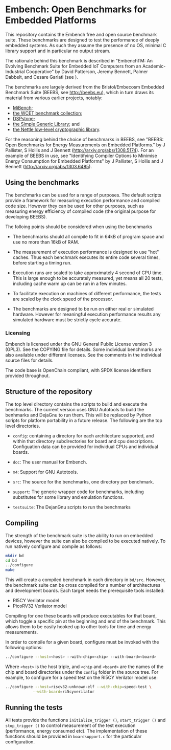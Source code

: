 # Embench: Open Benchmarks for Embedded Platforms

This repository contains the Embench free and open source benchmark suite.
These benchmarks are designed to test the performance of deeply embedded
systems.  As such they assume the presence of no OS, minimal C library support
and in particular no output stream.

The rationale behind this benchmark is described in "EmbenchTM: An Evolving
Benchmark Suite for Embedded IoT Computers from an Academic-Industrial
Cooperative" by David Patterson, Jeremy Bennett, Palmer Dabbelt, and Cesare
Garlati (see ).

The benchmarks are largely derived from the Bristol/Embecosm Embedded
Benchmark Suite (BEEBS, see http://beebs.eu), which in turn draws its material
from various earlier projects, notably:

- [MiBench](http://vhosts.eecs.umich.edu/mibench);
- [the WCET benchmark collection](http://www.mrtc.mdh.se/projects/wcet/benchmarks.html); 
- [DSPstone](https://www.ice.rwth-aachen.de/research/tools-projects/closed-projects/dspstone/);
- [the Simple Generic Library](http://sglib.sourceforge.net/); and
- [the Nettle low-level cryptographic library](https://www.lysator.liu.se/~nisse/nettle/).

For the reasoning behind the choice of benchmarks in BEEBS, see "BEEBS: Open
Benchmarks for Energy Measurements on Embedded Platforms." by J Pallister, S
Hollis and J Bennett (http://arxiv.org/abs/1308.5174).  For an example of
BEEBS in use, see "Identifying Compiler Options to Minimise Energy Consumption
for Embedded Platforms" by J Pallister, S Hollis and J Bennett
(http://arxiv.org/abs/1303.6485).

## Using the benchmarks

The benchmarks can be used for a range of purposes. The default scripts
provide a framework for measuring execution performance and compiled code
size.  However they can be used for other purposes, such as measuring energy
efficiency of compiled code (the original purpose for developing BEEBS).

The folloing points should be considered when using the benchmarks

- The benchmarks should all compile to fit in 64kB of program space and use no
  more than 16kB of RAM.

- The measurement of execution performance is designed to use "hot" caches.
  Thus each benchmark executes its entire code several times, before starting
  a timing run.

- Execution runs are scaled to take approximately 4 second of CPU time. This
  is large enough to be accurately measured, yet means all 20 tests, including
  cache warm up can be run in a few minutes.

- To facilitate execution on machines of different performance, the tests are
  scaled by the clock speed of the processor.

- The benchmarks are designed to be run on either real or simulated
  hardware. However for meaningful execution performance results any simulated
  hardware must be strictly cycle accurate.

### Licensing

Embench is licensed under the GNU General Public License version 3 (GPL3).
See the COPYING file for details.  Some individual benchmarks are also
available under different licenses.  See the comments in the individual source
files for details.

The code base is OpenChain compliant, with SPDX license identifiers provided
throughout.

## Structure of the repository

The top level directory contains the scripts to build and execute the
benchmarks.  The current version uses GNU Autotools to build the benhmarks and
DejaGnu to run them.  This will be replaced by Python scripts for platform
portability in a future release.  The following are the top level directories.

- `config`: containing a directory for each architecture supported, and within
  that directory subdirectories for board and cpu descriptions.  Configuation
  data can be provided for individual CPUs and individual boards.

- `doc`: The user manual for Embench.

- `m4`: Support for GNU Autotools.

- `src`: The source for the benchmarks, one directory per benchmark.

- `support`: The generic wrapper code for benchmarks, including substitutes
  for some library and emulation functions.

- `testsuite`: The DejanGnu scripts to run the benchmarks

## Compiling

The strength of the benchmark suite is the ability to run on embedded devices,
however the suite can also be compiled to be executed natively. To run
natively configure and compile as follows:

```bash
mkdir bd
cd bd
../configure
make
```

This will create a compiled benchmark in each directory in `bd/src`. However,
the benchmark suite can be cross compiled for a number of architectures and
development boards. Each target needs the prerequisite tools installed:

 * RI5CY Verilator model
 * PicoRV32 Verilator model

Compiling for one these boards will produce executables for that board, which
toggle a specific pin at the beginning and end of the benchmark. This allows
them to be easily hooked up to other tools for time and energy measurements.

In order to compile for a given board, configure must be invoked with the
following options:

```bash
../configure --host=<host> --with-chip=<chip> --with-board=<board>
```

Where `<host>` is the host triple, and `<chip` and `<board>` are the names of
the chip and board directories under the `config` folder in the source tree. For
example, to configure for a speed test on the RI5CY Verilator model use:

```bash
../configure --host=riscv32-unknown-elf --with-chip=speed-test \
            --with-board=ri5cyverilator
```

## Running the tests

All tests provide the functions `initialize_trigger ()`, `start_trigger ()` and
`stop_trigger ()` to control measurement of the test execution (performance,
energy consumed etc). The implementation of these functions should be provided
in `boardsupport.c` for the particular configuration.
